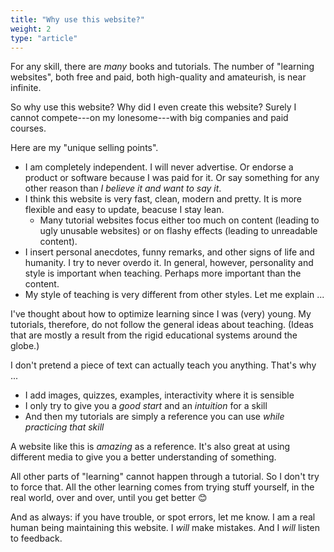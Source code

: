```yaml
---
title: "Why use this website?"
weight: 2
type: "article"
---
```


For any skill, there are _many_ books and tutorials. The number of "learning websites", both free and paid, both high-quality and amateurish, is near infinite.

So why use this website? Why did I even create this website? Surely I cannot compete---on my lonesome---with big companies and paid courses.

Here are my "unique selling points".

* I am completely independent. I will never advertise. Or endorse a product or software because I was paid for it. Or say something for any other reason than _I believe it and want to say it_.
* I think this website is very fast, clean, modern and pretty. It is more flexible and easy to update, beacuse I stay lean.
    * Many tutorial websites focus either too much on content (leading to ugly unusable websites) or on flashy effects (leading to unreadable content).
* I insert personal anecdotes, funny remarks, and other signs of life and humanity. I try to never overdo it. In general, however, personality and style is important when teaching. Perhaps more important than the content.
* My style of teaching is very different from other styles. Let me explain ...

I've thought about how to optimize learning since I was (very) young. My tutorials, therefore, do not follow the general ideas about teaching. (Ideas that are mostly a result from the rigid educational systems around the globe.)

I don't pretend a piece of text can actually teach you anything. That's why ...

* I add images, quizzes, examples, interactivity where it is sensible
* I only try to give you a _good start_ and an _intuition_ for a skill
* And then my tutorials are simply a reference you can use _while practicing that skill_

A website like this is _amazing_ as a reference. It's also great at using different media to give you a better understanding of something.

All other parts of "learning" cannot happen through a tutorial. So I don't try to force that. All the other learning comes from trying stuff yourself, in the real world, over and over, until you get better 😊

And as always: if you have trouble, or spot errors, let me know. I am a real human being maintaining this website. I _will_ make mistakes. And I _will_ listen to feedback.